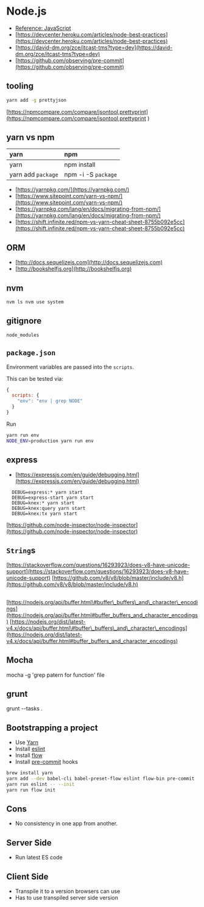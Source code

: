 # Node.js

* [Reference: JavaScript](/js/)
* [https://devcenter.heroku.com/articles/node-best-practices](https://devcenter.heroku.com/articles/node-best-practices)
* [https://david-dm.org/zce/itcast-tms?type=dev](https://david-dm.org/zce/itcast-tms?type=dev)
* [https://github.com/observing/pre-commit](https://github.com/observing/pre-commit)

## tooling

```bash
yarn add -g prettyjson
```

[https://npmcompare.com/compare/jsontool,prettyprint](https://npmcompare.com/compare/jsontool,prettyprint
)

## yarn vs npm

| yarn | npm |
| :--- | :--- |
| yarn | npm install |
| yarn add `package` | npm -i -S `package` |

* [https://yarnpkg.com/](https://yarnpkg.com/)
* [https://www.sitepoint.com/yarn-vs-npm/](https://www.sitepoint.com/yarn-vs-npm/)
* [https://yarnpkg.com/lang/en/docs/migrating-from-npm/](https://yarnpkg.com/lang/en/docs/migrating-from-npm/)
* [https://shift.infinite.red/npm-vs-yarn-cheat-sheet-8755b092e5cc](https://shift.infinite.red/npm-vs-yarn-cheat-sheet-8755b092e5cc)

## ORM

* [http://docs.sequelizejs.com](http://docs.sequelizejs.com)
* [http://bookshelfjs.org](http://bookshelfjs.org)

## nvm

```bash
nvm ls nvm use system
```

## gitignore

```text
node_modules
```

## `package.json`

Environment variables are passed into the `scripts`.

This can be tested via:

```javascript
{
  scripts: {
    "env": "env | grep NODE"
  }
}
```

Run

```bash
yarn run env
NODE_ENV=production yarn run env
```

## express

* [https://expressjs.com/en/guide/debugging.html](https://expressjs.com/en/guide/debugging.html)

```text
  DEBUG=express:* yarn start
  DEBUG=express-start yarn start
  DEBUG=knex:* yarn start
  DEBUG=knex:query yarn start
  DEBUG=knex:tx yarn start
```

[https://github.com/node-inspector/node-inspector](https://github.com/node-inspector/node-inspector)

## `String`s

[https://stackoverflow.com/questions/16293923/does-v8-have-unicode-support](https://stackoverflow.com/questions/16293923/does-v8-have-unicode-support) [https://github.com/v8/v8/blob/master/include/v8.h](https://github.com/v8/v8/blob/master/include/v8.h)

## 

[https://nodejs.org/api/buffer.html\#buffer\_buffers\_and\_character\_encodings](https://nodejs.org/api/buffer.html#buffer_buffers_and_character_encodings) [https://nodejs.org/dist/latest-v4.x/docs/api/buffer.html\#buffer\_buffers\_and\_character\_encodings](https://nodejs.org/dist/latest-v4.x/docs/api/buffer.html#buffer_buffers_and_character_encodings)

## Mocha

mocha -g 'grep patern for function' file

## grunt

grunt --tasks .

## Bootstrapping a project

* Use [Yarn](https://yarnpkg.com/en/docs/install)
* Install [eslint](http://eslint.org/docs/user-guide/getting-started)
* Install [flow](https://flow.org/en/docs/install/)
* Install [pre-commit](https://www.npmjs.com/package/pre-commit) hooks

```bash
brew install yarn
yarn add --dev babel-cli babel-preset-flow eslint flow-bin pre-commit
yarn run eslint -- --init
yarn run flow init
```

## Cons

* No consistency in one app from another.

## Server Side

* Run latest ES code

## Client Side

* Transpile it to a version browsers can use
* Has to use transpiled server side version

